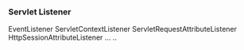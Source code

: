 
### Servlet Listener

EventListener
ServletContextListener
ServletRequestAttributeListener
HttpSessionAttributeListener
...
..
